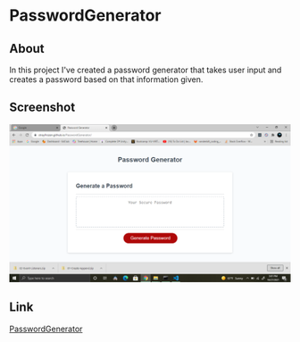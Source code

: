 # PasswordGenerator

## About
In this project I've created a password generator that 
takes user input and creates a password based on that
information given.

## Screenshot
<img src="assets\Images\Screenshot (15).png">

## Link
<a href="https://strayfrozen.github.io/PasswordGenerator/">PasswordGenerator</a>
